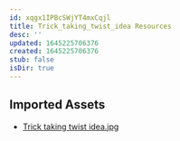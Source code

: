 ```yaml
---
id: xqgx1IPBcSWjYT4mxCqjl
title: Trick_taking_twist_idea Resources
desc: ''
updated: 1645225706376
created: 1645225706376
stub: false
isDir: true
---
```

## Imported Assets
- [Trick taking twist idea.jpg](/assets/trick-taking-twist-idea-xTWHshQBELKn.jpg)
